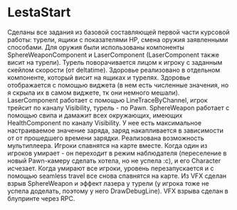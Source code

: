 # LestaStart

Сделаны все задания из базовой составляющей первой части курсовой работы: турели, ящики с показателями HP, смена оружия заявленными способами.
Для оружия были использованы компоненты SphereWeaponComponent и LaserComponent (LaserComponent также висит на турели). Турель поворачивается лицом к игроку с заданным скейлом скорости (от deltatime). Здоровье реализовано в отдельном компоненте, который висит на ящиках и турелях. Здоровье отображается с помощью виджета (в нем есть численные значения, но я скрыла их в самом виджете, тк они немного мешали).
LaserComponent работает с помощью LineTraceByChannel, игрок трейсит по каналу Visibility, турель - по Pawn.
SphereWeapon работает с помощью свипа и дамажит всех окружающих, имеющих HealthComponent по каналу Visibility.
У нее есть максимальное настраиваемое значение заряда, заряд накапливается в зависимости от от прошедшего времени зарядки.
Реализована возможность мультиплеера. Игроки спавнятся на карте вместе. Когда один из игроков умирает - он переходит в режим наблюдателя (переселение в новый Pawn-камеру сделать хотела, но не успела :с), и его Character исчезает. Когда умирают все игроки, уровень перезапускается и с помощью seamless travel все снова спавнятся на карте.
Из VFX сделан взрыв SphereWeapon и эффект лазера у турели (у игрока тоже не успела доделать, поэтому у него DrawDebugLine).
VFX взрыва сделан в блупринте через RPC.
